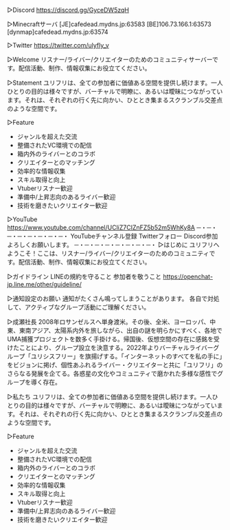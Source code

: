 ▷Discord
https://discord.gg/GyceDW5zqH

▷Minecraftサーバ
[JE]cafedead.mydns.jp:63583
[BE]106.73.166.1:63573
[dynmap]cafedead.mydns.jp:63574

▷Twitter
https://twitter.com/ulyfly_v

▷Welcome
リスナー/ライバー/クリエイターのためのコミュニティサーバーです。配信活動、制作、情報収集にお役立てください。

▷Statement
ユリフリは、全ての参加者に価値ある空間を提供し続けます。一人ひとりの目的は様々ですが、バーチャルで明瞭に、あるいは曖昧につながっています。それは、それぞれの行く先に向かい、ひととき集まるスクランブル交差点のような空間です。

▷Feature
- ジャンルを超えた交流
- 整備されたVC環境での配信
- 箱内外のライバーとのコラボ
- クリエイターとのマッチング
- 効率的な情報収集
- スキル取得と向上
- Vtuberリスナー歓迎
- 準備中/上昇志向のあるライバー歓迎
- 技術を磨きたいクリエイター歓迎

▷YouTube
https://www.youtube.com/channel/UCliZ7CIZnFZ5b52m5WhKy8A
─・─・─・─・─・─・─・─・
YouTubeチャンネル登録
Twitterフォロー
Discord参加よろしくお願いします。
─・─・─・─・─・─・─・─・
▷はじめに
ユリフリへようこそ！ここは、リスナー/ライバー/クリエイターのためのコミュニティです。配信活動、制作、情報収集にお役立てください。

▷ガイドライン
LINEの規約を守ること
参加者を敬うこと
https://openchat-jp.line.me/other/guideline/

▷通知設定のお願い
通知がたくさん鳴ってしまうことがあります。
各自で対処して、アクティブなグループ活動にご理解ください。

▷成瀬社長
2008年ロサンゼルスへ単身渡米。その後、全米、ヨーロッパ、中東、東南アジア、太陽系内外を旅しながら、出自の謎を明らかにすべく、各地でUMA捕獲プロジェクトを数多く手掛ける。帰国後、仮想空間の存在に感銘を受けたことにより、グループ設立を決意する。2022年よりバーチャルライバーグループ「ユリシスフリー」を旗揚げする。「インターネットのすべてを私の手に」をビジョンに掲げ、個性あふれるライバー・クリエイターと共に「ユリフリ」のさらなる発展を企てる。各惑星の文化やコミュニティで磨かれた多様な感性でグループを導く存在。

▷私たち
ユリフリは、全ての参加者に価値ある空間を提供し続けます。一人ひとりの目的は様々ですが、バーチャルで明瞭に、あるいは曖昧につながっています。それは、それぞれの行く先に向かい、ひととき集まるスクランブル交差点のような空間です。

▷Feature
- ジャンルを超えた交流
- 整備されたVC環境での配信
- 箱内外のライバーとのコラボ
- クリエイターとのマッチング
- 効率的な情報収集
- スキル取得と向上
- Vtuberリスナー歓迎
- 準備中/上昇志向のあるライバー歓迎
- 技術を磨きたいクリエイター歓迎